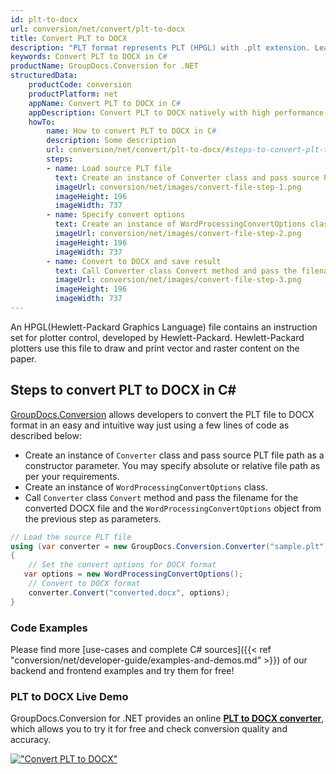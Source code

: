 ```yaml
---
id: plt-to-docx
url: conversion/net/convert/plt-to-docx
title: Convert PLT to DOCX
description: "PLT format represents PLT (HPGL) with .plt extension. Learn how to convert PLT to DOCX file programmatically in C# language using GroupDocs.Conversion for .NET library."
keywords: Convert PLT to DOCX in C#
productName: GroupDocs.Conversion for .NET
structuredData:
    productCode: conversion
    productPlatform: net
    appName: Convert PLT to DOCX in C#
    appDescription: Convert PLT to DOCX natively with high performance using C# language and server side GroupDocs.Conversion for .NET APIs, without the use of any software like Microsoft or Open Office.
    howTo:
        name: How to convert PLT to DOCX in C# 
        description: Some description
        url: conversion/net/convert/plt-to-docx/#steps-to-convert-plt-to-docx-in-c
        steps:
        - name: Load source PLT file 
          text: Create an instance of Converter class and pass source PLT file path as a constructor parameter. You may specify absolute or relative file path as per your requirements. 
          imageUrl: conversion/net/images/convert-file-step-1.png
          imageHeight: 196
          imageWidth: 737
        - name: Specify convert options 
          text: Create an instance of WordProcessingConvertOptions class.
          imageUrl: conversion/net/images/convert-file-step-2.png
          imageHeight: 196
          imageWidth: 737
        - name: Convert to DOCX and save result 
          text: Call Converter class Convert method and pass the filename for the converted HTML file and the WordProcessingConvertOptions object from the previous step as parameters.
          imageUrl: conversion/net/images/convert-file-step-3.png
          imageHeight: 196
          imageWidth: 737
---
```


An HPGL(Hewlett-Packard Graphics Language) file contains an instruction set for plotter control, developed by Hewlett-Packard. Hewlett-Packard plotters use this file to draw and print vector and raster content on the paper.

## Steps to convert PLT to DOCX in C#

[GroupDocs.Conversion](https://products.groupdocs.com/conversion/net) allows developers to convert the PLT file to DOCX format in an easy and intuitive way just using a few lines of code as described below:

* Create an instance of `Converter` class and pass source PLT file path as a constructor parameter. You may specify absolute or relative file path as per your requirements. 
* Create an instance of `WordProcessingConvertOptions` class.
* Call `Converter` class `Convert` method and pass the filename for the converted DOCX file and the `WordProcessingConvertOptions` object from the previous step as parameters.

```csharp
// Load the source PLT file
using (var converter = new GroupDocs.Conversion.Converter("sample.plt"))
{
    // Set the convert options for DOCX format
   var options = new WordProcessingConvertOptions();
    // Convert to DOCX format
    converter.Convert("converted.docx", options);
}
```

### Code Examples

Please find more [use-cases and complete C# sources]({{< ref "conversion/net/developer-guide/examples-and-demos.md" >}}) of our backend and frontend examples and try them for free!

### PLT to DOCX Live Demo

GroupDocs.Conversion for .NET provides an online [**PLT to DOCX converter**](https://products.groupdocs.app/conversion/plt-to-docx), which allows you to try it for free and check conversion quality and accuracy.

[!["Convert PLT to DOCX"](conversion/net/images/convert-to-docx/convert-plt-to-docx.png)](https://products.groupdocs.app/conversion/plt-to-docx)